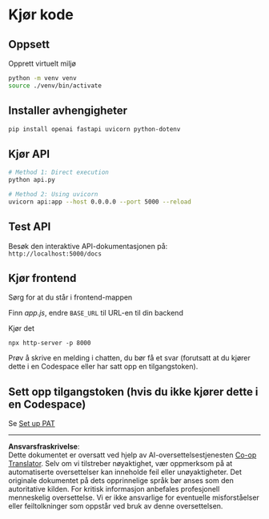 <!--
CO_OP_TRANSLATOR_METADATA:
{
  "original_hash": "0aaa930f076f2d83cc872ad157f8ffd3",
  "translation_date": "2025-10-23T22:27:21+00:00",
  "source_file": "9-chat-project/solution/backend/python/README.md",
  "language_code": "no"
}
-->
# Kjør kode

## Oppsett

Opprett virtuelt miljø

```sh
python -m venv venv
source ./venv/bin/activate
```

## Installer avhengigheter

```sh
pip install openai fastapi uvicorn python-dotenv
```

## Kjør API

```sh
# Method 1: Direct execution
python api.py

# Method 2: Using uvicorn
uvicorn api:app --host 0.0.0.0 --port 5000 --reload
```

## Test API

Besøk den interaktive API-dokumentasjonen på: `http://localhost:5000/docs`

## Kjør frontend

Sørg for at du står i frontend-mappen

Finn *app.js*, endre `BASE_URL` til URL-en til din backend

Kjør det

```
npx http-server -p 8000
```

Prøv å skrive en melding i chatten, du bør få et svar (forutsatt at du kjører dette i en Codespace eller har satt opp en tilgangstoken).

## Sett opp tilgangstoken (hvis du ikke kjører dette i en Codespace)

Se [Set up PAT](https://docs.github.com/en/authentication/keeping-your-account-and-data-secure/managing-your-personal-access-tokens)

---

**Ansvarsfraskrivelse**:  
Dette dokumentet er oversatt ved hjelp av AI-oversettelsestjenesten [Co-op Translator](https://github.com/Azure/co-op-translator). Selv om vi tilstreber nøyaktighet, vær oppmerksom på at automatiserte oversettelser kan inneholde feil eller unøyaktigheter. Det originale dokumentet på dets opprinnelige språk bør anses som den autoritative kilden. For kritisk informasjon anbefales profesjonell menneskelig oversettelse. Vi er ikke ansvarlige for eventuelle misforståelser eller feiltolkninger som oppstår ved bruk av denne oversettelsen.